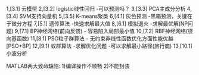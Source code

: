 1,[3.1] 云模型
2,[3.2] logistic线性回归 -可以预测吗？
3,[3.3] PCA主成分分析
4,[3.4] SVM支持向量机
5,[3.5] K-means聚类
6,[4.1] 灰色预测 -黑箱预测，关键在于微分方程
7,[5.1] 遗传算法 -快速求解最大值
8,[6.1] 模拟退火 -求解最优解(NP问题)
9,[7.1]  BP神经网络(前向反馈) - 容易陷入局部最小值
10,[7.2] RBF神经网络(径向基函数)
11,[8.1] PSO粒子群算法 - 无约束非线性函数优化方面性能优越  [PSO+BP]
12,[9.1] 蚁群算法 -求解优化问题 -可以求解最小路径(旅行商)
13,[10.1] 小波分析

MATLAB两大致命缺陷:
1)编译操作不顺畅
2)不能封装